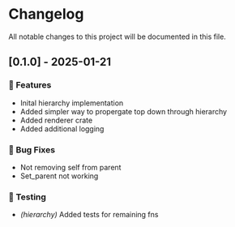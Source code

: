 # Changelog

All notable changes to this project will be documented in this file.

## [0.1.0] - 2025-01-21

### 🚀 Features

- Inital hierarchy implementation
- Added simpler way to propergate top down through hierarchy
- Added renderer crate
- Added additional logging

### 🐛 Bug Fixes

- Not removing self from parent
- Set_parent not working

### 🧪 Testing

- *(hierarchy)* Added tests for remaining fns


